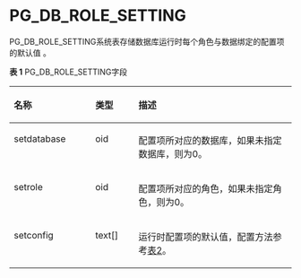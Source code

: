 # PG\_DB\_ROLE\_SETTING<a name="ZH-CN_TOPIC_0289900360"></a>

PG\_DB\_ROLE\_SETTING系统表存储数据库运行时每个角色与数据绑定的配置项的默认值 。

**表 1**  PG\_DB\_ROLE\_SETTING字段

<a name="zh-cn_topic_0283136855_zh-cn_topic_0237122282_zh-cn_topic_0059779021_tef5c482abadd48948fb83116dc7c4eb5"></a>
<table><thead align="left"><tr id="zh-cn_topic_0283136855_zh-cn_topic_0237122282_zh-cn_topic_0059779021_r73864329e7f94a15b4d19009ac562ce2"><th class="cellrowborder" valign="top" width="28.87%" id="mcps1.2.4.1.1"><p id="zh-cn_topic_0283136855_zh-cn_topic_0237122282_zh-cn_topic_0059779021_ad2a4bdfaa43c4c5fa65727d5752c3479"><a name="zh-cn_topic_0283136855_zh-cn_topic_0237122282_zh-cn_topic_0059779021_ad2a4bdfaa43c4c5fa65727d5752c3479"></a><a name="zh-cn_topic_0283136855_zh-cn_topic_0237122282_zh-cn_topic_0059779021_ad2a4bdfaa43c4c5fa65727d5752c3479"></a>名称</p>
</th>
<th class="cellrowborder" valign="top" width="15.290000000000001%" id="mcps1.2.4.1.2"><p id="zh-cn_topic_0283136855_zh-cn_topic_0237122282_zh-cn_topic_0059779021_acec7305944ba45008d255cfa572d873a"><a name="zh-cn_topic_0283136855_zh-cn_topic_0237122282_zh-cn_topic_0059779021_acec7305944ba45008d255cfa572d873a"></a><a name="zh-cn_topic_0283136855_zh-cn_topic_0237122282_zh-cn_topic_0059779021_acec7305944ba45008d255cfa572d873a"></a>类型</p>
</th>
<th class="cellrowborder" valign="top" width="55.84%" id="mcps1.2.4.1.3"><p id="zh-cn_topic_0283136855_zh-cn_topic_0237122282_zh-cn_topic_0059779021_aee2b391439b1418b88409915418b318e"><a name="zh-cn_topic_0283136855_zh-cn_topic_0237122282_zh-cn_topic_0059779021_aee2b391439b1418b88409915418b318e"></a><a name="zh-cn_topic_0283136855_zh-cn_topic_0237122282_zh-cn_topic_0059779021_aee2b391439b1418b88409915418b318e"></a>描述</p>
</th>
</tr>
</thead>
<tbody><tr id="zh-cn_topic_0283136855_zh-cn_topic_0237122282_zh-cn_topic_0059779021_rd93aff603d24441c9d979030e1800175"><td class="cellrowborder" valign="top" width="28.87%" headers="mcps1.2.4.1.1 "><p id="zh-cn_topic_0283136855_zh-cn_topic_0237122282_zh-cn_topic_0059779021_a39bcf9082f924eb09d1a91e6489d8ec7"><a name="zh-cn_topic_0283136855_zh-cn_topic_0237122282_zh-cn_topic_0059779021_a39bcf9082f924eb09d1a91e6489d8ec7"></a><a name="zh-cn_topic_0283136855_zh-cn_topic_0237122282_zh-cn_topic_0059779021_a39bcf9082f924eb09d1a91e6489d8ec7"></a>setdatabase</p>
</td>
<td class="cellrowborder" valign="top" width="15.290000000000001%" headers="mcps1.2.4.1.2 "><p id="zh-cn_topic_0283136855_zh-cn_topic_0237122282_zh-cn_topic_0059779021_acbbd499fd165425cad8b1c5c83451bee"><a name="zh-cn_topic_0283136855_zh-cn_topic_0237122282_zh-cn_topic_0059779021_acbbd499fd165425cad8b1c5c83451bee"></a><a name="zh-cn_topic_0283136855_zh-cn_topic_0237122282_zh-cn_topic_0059779021_acbbd499fd165425cad8b1c5c83451bee"></a>oid</p>
</td>
<td class="cellrowborder" valign="top" width="55.84%" headers="mcps1.2.4.1.3 "><p id="zh-cn_topic_0283136855_zh-cn_topic_0237122282_zh-cn_topic_0059779021_aafcec107fbd6419fb8e5589d19051748"><a name="zh-cn_topic_0283136855_zh-cn_topic_0237122282_zh-cn_topic_0059779021_aafcec107fbd6419fb8e5589d19051748"></a><a name="zh-cn_topic_0283136855_zh-cn_topic_0237122282_zh-cn_topic_0059779021_aafcec107fbd6419fb8e5589d19051748"></a>配置项所对应的数据库，如果未指定数据库，则为0。</p>
</td>
</tr>
<tr id="zh-cn_topic_0283136855_zh-cn_topic_0237122282_zh-cn_topic_0059779021_r7e699b42a4f2452f864832b7ccffd37f"><td class="cellrowborder" valign="top" width="28.87%" headers="mcps1.2.4.1.1 "><p id="zh-cn_topic_0283136855_zh-cn_topic_0237122282_zh-cn_topic_0059779021_a319b4bca0123409a81523d4486a2ab2f"><a name="zh-cn_topic_0283136855_zh-cn_topic_0237122282_zh-cn_topic_0059779021_a319b4bca0123409a81523d4486a2ab2f"></a><a name="zh-cn_topic_0283136855_zh-cn_topic_0237122282_zh-cn_topic_0059779021_a319b4bca0123409a81523d4486a2ab2f"></a>setrole</p>
</td>
<td class="cellrowborder" valign="top" width="15.290000000000001%" headers="mcps1.2.4.1.2 "><p id="zh-cn_topic_0283136855_zh-cn_topic_0237122282_zh-cn_topic_0059779021_a59f427f83b77432e9e9c2fb52da26b0f"><a name="zh-cn_topic_0283136855_zh-cn_topic_0237122282_zh-cn_topic_0059779021_a59f427f83b77432e9e9c2fb52da26b0f"></a><a name="zh-cn_topic_0283136855_zh-cn_topic_0237122282_zh-cn_topic_0059779021_a59f427f83b77432e9e9c2fb52da26b0f"></a>oid</p>
</td>
<td class="cellrowborder" valign="top" width="55.84%" headers="mcps1.2.4.1.3 "><p id="zh-cn_topic_0283136855_zh-cn_topic_0237122282_zh-cn_topic_0059779021_afffce7fffbdb47b1a005269360af09dd"><a name="zh-cn_topic_0283136855_zh-cn_topic_0237122282_zh-cn_topic_0059779021_afffce7fffbdb47b1a005269360af09dd"></a><a name="zh-cn_topic_0283136855_zh-cn_topic_0237122282_zh-cn_topic_0059779021_afffce7fffbdb47b1a005269360af09dd"></a>配置项所对应的角色，如果未指定角色，则为0。</p>
</td>
</tr>
<tr id="zh-cn_topic_0283136855_zh-cn_topic_0237122282_zh-cn_topic_0059779021_r255120126aba4bfd818d009e8c312827"><td class="cellrowborder" valign="top" width="28.87%" headers="mcps1.2.4.1.1 "><p id="zh-cn_topic_0283136855_zh-cn_topic_0237122282_zh-cn_topic_0059779021_a191e5e58d2ec4c51ab94d3f12cc58ded"><a name="zh-cn_topic_0283136855_zh-cn_topic_0237122282_zh-cn_topic_0059779021_a191e5e58d2ec4c51ab94d3f12cc58ded"></a><a name="zh-cn_topic_0283136855_zh-cn_topic_0237122282_zh-cn_topic_0059779021_a191e5e58d2ec4c51ab94d3f12cc58ded"></a>setconfig</p>
</td>
<td class="cellrowborder" valign="top" width="15.290000000000001%" headers="mcps1.2.4.1.2 "><p id="zh-cn_topic_0283136855_zh-cn_topic_0237122282_zh-cn_topic_0059779021_aef4695b9508045559fba4aa016aad1a2"><a name="zh-cn_topic_0283136855_zh-cn_topic_0237122282_zh-cn_topic_0059779021_aef4695b9508045559fba4aa016aad1a2"></a><a name="zh-cn_topic_0283136855_zh-cn_topic_0237122282_zh-cn_topic_0059779021_aef4695b9508045559fba4aa016aad1a2"></a>text[]</p>
</td>
<td class="cellrowborder" valign="top" width="55.84%" headers="mcps1.2.4.1.3 "><p id="zh-cn_topic_0283136855_zh-cn_topic_0237122282_zh-cn_topic_0059779021_ae64fd124cc7d43149561ac0aac00393a"><a name="zh-cn_topic_0283136855_zh-cn_topic_0237122282_zh-cn_topic_0059779021_ae64fd124cc7d43149561ac0aac00393a"></a><a name="zh-cn_topic_0283136855_zh-cn_topic_0237122282_zh-cn_topic_0059779021_ae64fd124cc7d43149561ac0aac00393a"></a>运行时配置项的默认值，配置方法参考<a href="重设参数.md#zh-cn_topic_0283137176_zh-cn_topic_0237121562_zh-cn_topic_0059777490_t290c8f15953843db8d8e53d867cd893d">表2</a>。</p>
</td>
</tr>
</tbody>
</table>

